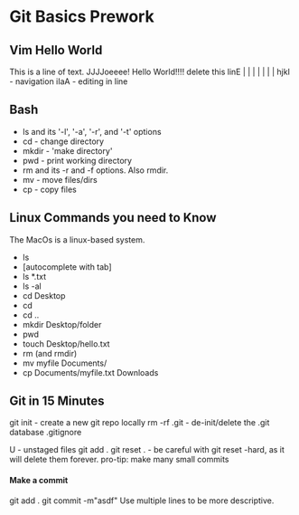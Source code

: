# Git Basics Prework

## Vim Hello World

This is a line of text.
JJJJoeeee! Hello World!!!!
delete this linE
|
|
|
|
|
|
|
hjkl - navigation
iIaA - editing in line

## Bash

- ls and its '-l', '-a', '-r', and '-t' options
- cd - change directory
- mkdir - 'make directory'
- pwd - print working directory
- rm and its -r and -f options. Also rmdir.
- mv - move files/dirs
- cp - copy files

## Linux Commands you need to Know

The MacOs is a linux-based system.

- ls
- [autocomplete with tab]
- ls \*.txt
- ls -al
- cd Desktop
- cd
- cd ..
- mkdir Desktop/folder
- pwd
- touch Desktop/hello.txt
- rm (and rmdir)
- mv myfile Documents/
- cp Documents/myfile.txt Downloads

## Git in 15 Minutes

git init - create a new git repo locally
rm -rf .git - de-init/delete the .git database
.gitignore

U - unstaged files
git add .
git reset . - be careful with git reset -hard, as it will delete them forever.
pro-tip: make many small commits

#### Make a commit

git add .
git commit -m"asdf"
Use multiple lines to be more descriptive.
